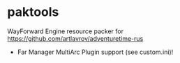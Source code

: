 paktools
========

WayForward Engine resource packer for https://github.com/artlavrov/adventuretime-rus

* Far Manager MultiArc Plugin support (see custom.ini)!
